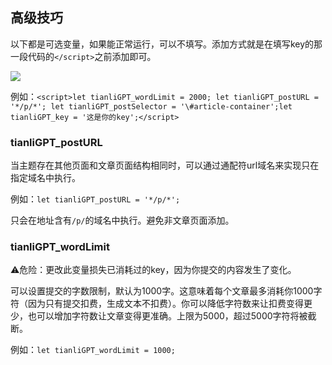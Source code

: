 ## 高级技巧

以下都是可选变量，如果能正常运行，可以不填写。添加方式就是在填写key的那一段代码的`</script>`之前添加即可。

![](https://bu.dusays.com/2023/04/19/643f705584d6d.png)

例如：`<script>let tianliGPT_wordLimit = 2000; let tianliGPT_postURL = '*/p/*'; let tianliGPT_postSelector = '\#article-container';let tianliGPT_key = '这是你的key';</script>`

### tianliGPT_postURL

当主题存在其他页面和文章页面结构相同时，可以通过通配符url域名来实现只在指定域名中执行。

例如：`let tianliGPT_postURL = '*/p/*';`

只会在地址含有`/p/`的域名中执行。避免非文章页面添加。

### tianliGPT_wordLimit

⚠️危险：更改此变量损失已消耗过的key，因为你提交的内容发生了变化。

可以设置提交的字数限制，默认为1000字。这意味着每个文章最多消耗你1000字符（因为只有提交扣费，生成文本不扣费）。你可以降低字符数来让扣费变得更少，也可以增加字符数让文章变得更准确。上限为5000，超过5000字符将被截断。

例如：`let tianliGPT_wordLimit = 1000;`